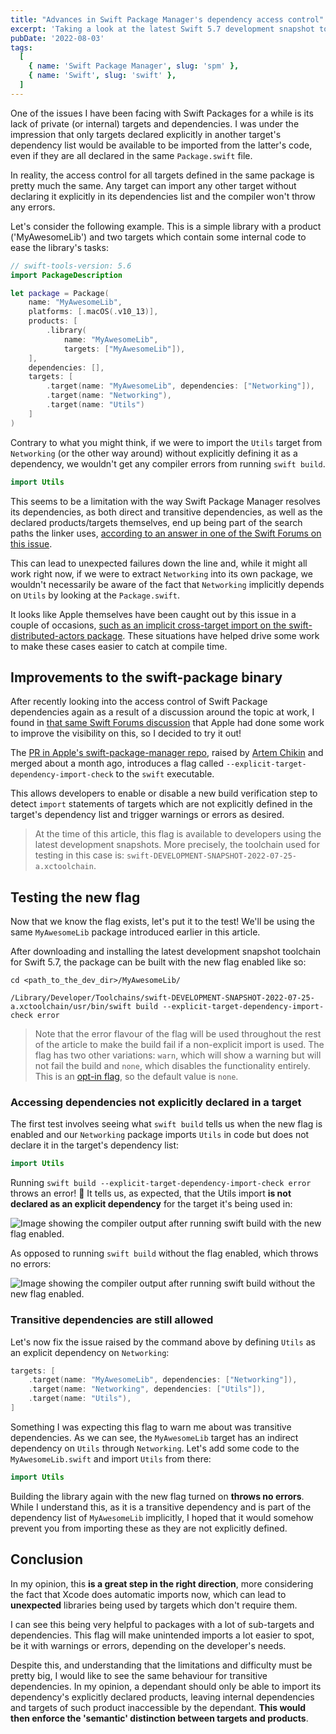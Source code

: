 ```yaml
---
title: "Advances in Swift Package Manager's dependency access control"
excerpt: 'Taking a look at the latest Swift 5.7 development snapshot to try the new explicit-target-dependency-import-check flag, which provides improvements to the dependency system within SPM.'
pubDate: '2022-08-03'
tags:
  [
    { name: 'Swift Package Manager', slug: 'spm' },
    { name: 'Swift', slug: 'swift' },
  ]
---
```


One of the issues I have been facing with Swift Packages for a while is its lack of private (or internal) targets and dependencies. I was under the impression that only targets declared explicitly in another target's dependency list would be available to be imported from the latter's code, even if they are all declared in the same `Package.swift` file.

In reality, the access control for all targets defined in the same package is pretty much the same. Any target can import any other target without declaring it explicitly in its dependencies list and the compiler won't throw any errors.

Let's consider the following example. This is a simple library with a product ('MyAwesomeLib') and two targets which contain some internal code to ease the library's tasks:

```swift:Package.swift
// swift-tools-version: 5.6
import PackageDescription

let package = Package(
    name: "MyAwesomeLib",
    platforms: [.macOS(.v10_13)],
    products: [
        .library(
            name: "MyAwesomeLib",
            targets: ["MyAwesomeLib"]),
    ],
    dependencies: [],
    targets: [
        .target(name: "MyAwesomeLib", dependencies: ["Networking"]),
        .target(name: "Networking"),
        .target(name: "Utils")
    ]
)
```

Contrary to what you might think, if we were to import the `Utils` target from `Networking` (or the other way around) without explicitly defining it as a dependency, we wouldn't get any compiler errors from running `swift build`.

```swift:Networking.swift
import Utils
```

This seems to be a limitation with the way Swift Package Manager resolves its dependencies, as both direct and transitive dependencies, as well as the declared products/targets themselves, end up being part of the search paths the linker uses, [according to an answer in one of the Swift Forums on this issue](https://forums.swift.org/t/how-to-privatize-dependencies-in-swift-package-manager/33523/4).

This can lead to unexpected failures down the line and, while it might all work right now, if we were to extract `Networking` into its own package, we wouldn't necessarily be aware of the fact that `Networking` implicitly depends on `Utils` by looking at the `Package.swift`.

It looks like Apple themselves have been caught out by this issue in a couple of occasions, [such as an implicit cross-target import on the swift-distributed-actors package](https://github.com/apple/swift-distributed-actors/pull/981/files). These situations have helped drive some work to make these cases easier to catch at compile time.

## Improvements to the swift-package binary

After recently looking into the access control of Swift Package dependencies again as a result of a discussion around the topic at work, I found in [that same Swift Forums discussion](https://forums.swift.org/t/how-to-privatize-dependencies-in-swift-package-manager/33523/7) that Apple had done some work to improve the visibility on this, so I decided to try it out!

The [PR in Apple's swift-package-manager repo](https://github.com/apple/swift-package-manager/pull/3562), raised by [Artem Chikin](https://github.com/artemcm) and merged about a month ago, introduces a flag called `--explicit-target-dependency-import-check` to the `swift` executable.

This allows developers to enable or disable a new build verification step to detect `import` statements of targets which are not explicitly defined in the target's dependency list and trigger warnings or errors as desired.

> At the time of this article, this flag is available to developers using the latest development snapshots. More precisely, the toolchain used for testing in this case is: `swift-DEVELOPMENT-SNAPSHOT-2022-07-25-a.xctoolchain`.

## Testing the new flag

Now that we know the flag exists, let's put it to the test! We'll be using the same `MyAwesomeLib` package introduced earlier in this article.

After downloading and installing the latest development snapshot toolchain for Swift 5.7, the package can be built with the new flag enabled like so:

```bash:Terminal
cd <path_to_the_dev_dir>/MyAwesomeLib/

/Library/Developer/Toolchains/swift-DEVELOPMENT-SNAPSHOT-2022-07-25-a.xctoolchain/usr/bin/swift build --explicit-target-dependency-import-check error
```

> Note that the error flavour of the flag will be used throughout the rest of the article to make the build fail if a non-explicit import is used. The flag has two other variations: `warn`, which will show a warning but will not fail the build and `none`, which disables the functionality entirely. This is an [opt-in flag](https://github.com/apple/swift-package-manager/pull/3562/commits/a4114eb92d2d77fd85495ac5a0fb3617f0e5267e), so the default value is `none`.

### Accessing dependencies not explicitly declared in a target

The first test involves seeing what `swift build` tells us when the new flag is enabled and our `Networking` package imports `Utils` in code but does not declare it in the target's dependency list:

```swift:Networking.swift
import Utils
```

Running `swift build --explicit-target-dependency-import-check error` throws an error! 🛑 It tells us, as expected, that the Utils import **is not declared as an explicit dependency** for the target it's being used in:

![Image showing the compiler output after running swift build with the new flag enabled.](/assets/posts/advances-in-swift-package-access-control/build-with-flag.png)

As opposed to running `swift build` without the flag enabled, which throws no errors:

![Image showing the compiler output after running swift build without the new flag enabled.](/assets/posts/advances-in-swift-package-access-control/build-without-flag.png)

### Transitive dependencies are still allowed

Let's now fix the issue raised by the command above by defining `Utils` as an explicit dependency on `Networking`:

```swift:Package.swift
targets: [
    .target(name: "MyAwesomeLib", dependencies: ["Networking"]),
    .target(name: "Networking", dependencies: ["Utils"]),
    .target(name: "Utils"),
]
```

Something I was expecting this flag to warn me about was transitive dependencies. As we can see, the `MyAwesomeLib` target has an indirect dependency on `Utils` through `Networking`. Let's add some code to the `MyAwesomeLib.swift` and import `Utils` from there:

```swift:MyAwesomeLib.swift
import Utils
```

Building the library again with the new flag turned on **throws no errors**. While I understand this, as it is a transitive dependency and is part of the dependency list of `MyAwesomeLib` implicitly, I hoped that it would somehow prevent you from importing these as they are not explicitly defined.

## Conclusion

In my opinion, this **is a great step in the right direction**, more considering the fact that Xcode does automatic imports now, which can lead to **unexpected** libraries being used by targets which don't require them.

I can see this being very helpful to packages with a lot of sub-targets and dependencies. This flag will make unintended imports a lot easier to spot, be it with warnings or errors, depending on the developer's needs.

Despite this, and understanding that the limitations and difficulty must be pretty big, I would like to see the same behaviour for transitive dependencies. In my opinion, a dependant should only be able to import its dependency's explicitly declared products, leaving internal dependencies and targets of such product inaccessible by the dependant. **This would then enforce the 'semantic' distinction between targets and products**.

